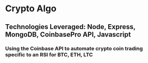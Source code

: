 # Crypto Algo

## Technologies Leveraged: Node, Express, MongoDB, CoinbasePro API, Javascript

### Using the Coinbase API to automate crypto coin trading specific to an RSI for BTC, ETH, LTC
